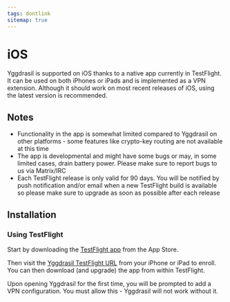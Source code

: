 ```yaml
---
tags: dontlink
sitemap: true
---
```


# iOS

Yggdrasil is supported on iOS thanks to a native app currently in TestFlight. It can be used on both iPhones or iPads and is implemented as a VPN extension. Although it should work on most recent releases of iOS, using the latest version is recommended.

## Notes

- Functionality in the app is somewhat limited compared to Yggdrasil on other platforms - some features like crypto-key routing are not available at this time
- The app is developmental and might have some bugs or may, in some limited cases, drain battery power. Please make sure to report bugs to us via Matrix/IRC
- Each TestFlight release is only valid for 90 days. You will be notified by push notification and/or email when a new TestFlight build is available so please make sure to upgrade as soon as possible after each release

## Installation

### Using TestFlight

Start by downloading the [TestFlight app](https://itunes.apple.com/us/app/testflight/id899247664?mt=8) from the App Store.

Then visit the [Yggdrasil TestFlight URL](https://testflight.apple.com/join/jZNsIkRr) from your iPhone or iPad to enroll. You can then download (and upgrade) the app from within TestFlight.

Upon opening Yggdrasil for the first time, you will be prompted to add a VPN configuration. You must allow this - Yggdrasil will not work without it.
